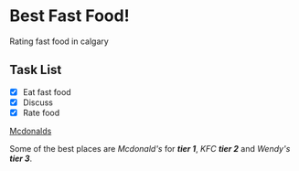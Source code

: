 # Best Fast Food!

Rating fast food in calgary

## Task List
- [x] Eat fast food
- [x] Discuss
- [x] Rate food

[Mcdonalds](https://www.mcdonalds.com/ca/en-ca.html)

Some of the best places are *Mcdonald's* for ***tier 1***, *KFC* ***tier 2*** and *Wendy's* ***tier 3***.